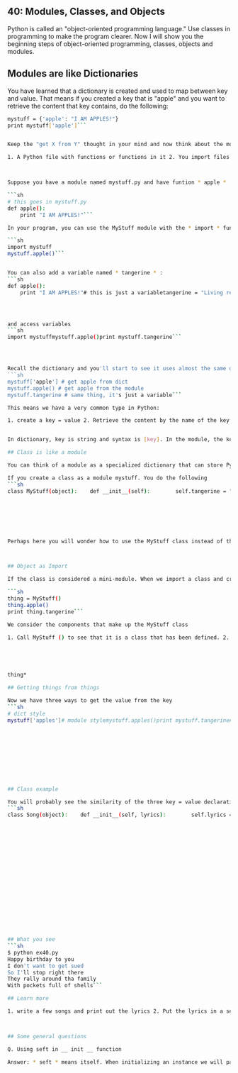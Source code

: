 
##  40: Modules, Classes, and Objects

Python is called an "object-oriented programming language." Use classes in programming to make the program clearer. Now I will show you the beginning steps of object-oriented programming, classes, objects and modules.

## Modules are like Dictionaries

You have learned that a dictionary is created and used to map between key and value. That means if you created a key that is "apple" and you want to retrieve the content that key contains, do the following:
```sh
mystuff = {'apple': "I AM APPLES!"}
print mystuff['apple']```


Keep the "get X from Y" thought in your mind and now think about the module. I temporarily define it as

1. A Python file with functions or functions in it 2. You import files 3. You can access functions or variables in a module with dots



Suppose you have a module named mystuff.py and have funtion * apple * . Module content * mystuff.py *

```sh
# this goes in mystuff.py
def apple():
    print "I AM APPLES!"```

In your program, you can use the MyStuff module with the * import * function and then access the funtion * apple * :

```sh
import mystuff
mystuff.apple()```


You can also add a variable named * tangerine * :
```sh
def apple():
    print "I AM APPLES!"# this is just a variabletangerine = "Living reflection of a dream"```




and access variables
```sh
import mystuffmystuff.apple()print mystuff.tangerine```




Recall the dictionary and you'll start to see it uses almost the same dictionary but only has different syntax. Compare:
```sh
mystuff['apple'] # get apple from dict
mystuff.apple() # get apple from the module
mystuff.tangerine # same thing, it's just a variable```

This means we have a very common type in Python:

1. create a key = value 2. Retrieve the content by the name of the key


In dictionary, key is string and syntax is [key]. In the module, the key and sign and the syntax is .key. They are almost similar

## Class is like a module

You can think of a module as a specialized dictionary that can store Python code so you can access it with dots. Python also has a structure that serves a similar purpose called classes. A class is a way to have a group of functions and data placed on them so you can access them via dots.

If you create a class as a module mystuff. You do the following
```sh
class MyStuff(object):    def __init__(self):        self.tangerine = "And now a thousand years between"    def apple(self):        print "I AM CLASSY APPLES!"```







Perhaps here you will wonder how to use the MyStuff class instead of the mystuff module with the apple function . You also find it confusing with the __ init __ function as well as how to declare the variable self.tangerine. You should also know about objects and how objects work with mystuff



## Object as Import

If the class is considered a mini-module. When we import a class and create a new one, it is called an instance. An instance is called by the class function as follows

```sh
thing = MyStuff()
thing.apple()
print thing.tangerine```

We consider the components that make up the MyStuff class

1. Call MyStuff () to see that it is a class that has been defined. 2. Python initializes an empty object with all the internal features using * def * 3. The __ init_ __ function calls the function to initialize the newly created empty object. 4. In the __ init __ function, the variable * seft * is an empty Python object for me, and I can set variables on it just like you would with a module, dictionary, or other object 5. In the above case * self.tanger * is a variable 6. Now Python can include this object as a variable *





thing*

## Getting things from things

Now we have three ways to get the value from the key
```sh
# dict style
mystuff['apples']# module stylemystuff.apples()print mystuff.tangerine# class stylething = MyStuff()thing.apples()print thing.tangerine```










## Class example

You will probably see the similarity of the three key = value declarations and have questions
```sh
class Song(object):    def __init__(self, lyrics):        self.lyrics = lyrics    def sing_me_a_song(self):        for line in self.lyrics:            print linehappy_bday = Song(["Happy birthday to you",                   "I don't want to get sued",                   "So I'll stop right there"])bulls_on_parade = Song(["They rally around tha family",                        "With pockets full of shells"])happy_bday.sing_me_a_song()bulls_on_parade.sing_me_a_song()```



















## What you see
```sh
$ python ex40.py
Happy birthday to you
I don't want to get sued
So I'll stop right there
They rally around tha family
With pockets full of shells```

## Learn more

1. write a few songs and print out the lyrics 2. Put the lyrics in a separate variable, then pass that variable to the class to use 3. Learn online about object-oriented programming



## Some general questions

Q. Using seft in __ init __ function

Answer: * seft * means itself. When initializing an instance we will pass this object to seft. for example * thing = mystuff () * and using variable * thing.cheese * then map with seft.cheese in the class declaration

